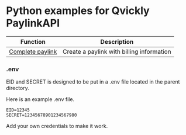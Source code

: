 # Python examples for Qvickly PaylinkAPI

| Function                                      | Description                               |
| --------------------------------------------- | ----------------------------------------- |
| [Complete paylink](PaymentAPI/addPayment1.py) | Create a paylink with billing information |

### .env

EID and SECRET is designed to be put in a .env file located in the parent directory.

Here is an example .env file.

```env
EID=12345
SECRET=12345678901234567980
```

Add your own credentials to make it work.
